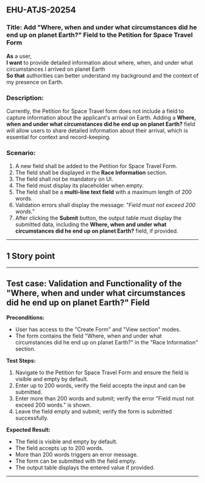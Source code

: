 ## EHU-ATJS-20254

### Title: Add "Where, when and under what circumstances did he end up on planet Earth?" Field to the Petition for Space Travel Form

**As** a user,  
**I want** to provide detailed information about where, when, and under what circumstances I arrived on planet Earth  
**So that** authorities can better understand my background and the context of my presence on Earth.

### Description:
Currently, the Petition for Space Travel form does not include a field to capture information about the applicant's arrival on Earth. Adding a **Where, when and under what circumstances did he end up on planet Earth?** field will allow users to share detailed information about their arrival, which is essential for context and record-keeping.

### Scenario:
1. A new field shall be added to the Petition for Space Travel Form.
2. The field shall be displayed in the **Race Information** section.
3. The field shall not be mandatory on UI.
4. The field must display its placeholder when empty.
5. The field shall be a **multi-line text field** with a maximum length of 200 words.
6. Validation errors shall display the message: *"Field must not exceed 200 words."*
7. After clicking the **Submit** button, the output table must display the submitted data, including the **Where, when and under what circumstances did he end up on planet Earth?** field, if provided.

---

## 1 Story point

---

## Test case: Validation and Functionality of the "Where, when and under what circumstances did he end up on planet Earth?" Field

**Preconditions:**
- User has access to the "Create Form" and "View section" modes.
- The form contains the field "Where, when and under what circumstances did he end up on planet Earth?" in the "Race Information" section.

**Test Steps:**
1. Navigate to the Petition for Space Travel Form and ensure the field is visible and empty by default.
2. Enter up to 200 words, verify the field accepts the input and can be submitted.
3. Enter more than 200 words and submit; verify the error "Field must not exceed 200 words." is shown.
4. Leave the field empty and submit; verify the form is submitted successfully.

**Expected Result:**
- The field is visible and empty by default.
- The field accepts up to 200 words.
- More than 200 words triggers an error message.
- The form can be submitted with the field empty.
- The output table displays the entered value if provided.

---
